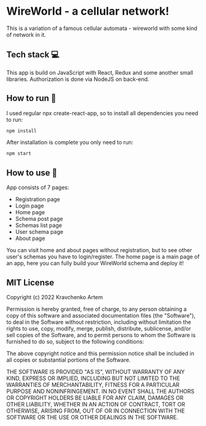 # WireWorld - a cellular network!

This is a variation of a famous cellular automata - wireworld with some kind of network in it.

## Tech stack 💻

This app is build on JavaScript with React, Redux and some another small libraries.
Authorization is done via NodeJS on back-end.

## How to run 🚀

I used regular npx create-react-app, so to install all dependencies you need to run:

```zsh
npm install
```

After installation is complete you only need to run:

```zsh
npm start
```

## How to use 💭

App consists of 7 pages:
- Registration page
- Login page
- Home page
- Schema post page
- Schemas list page
- User schema page
- About page

You can visit home and about pages without registration, but to see other user's schemas you have to login/register.
The home page is a main page of an app, here you can fully build your WireWorld schema and deploy it!

## MIT License

Copyright (c) 2022 Kravchenko Artem

Permission is hereby granted, free of charge, to any person obtaining a copy
of this software and associated documentation files (the "Software"), to deal
in the Software without restriction, including without limitation the rights
to use, copy, modify, merge, publish, distribute, sublicense, and/or sell
copies of the Software, and to permit persons to whom the Software is
furnished to do so, subject to the following conditions:

The above copyright notice and this permission notice shall be included in all
copies or substantial portions of the Software.

THE SOFTWARE IS PROVIDED "AS IS", WITHOUT WARRANTY OF ANY KIND, EXPRESS OR
IMPLIED, INCLUDING BUT NOT LIMITED TO THE WARRANTIES OF MERCHANTABILITY,
FITNESS FOR A PARTICULAR PURPOSE AND NONINFRINGEMENT. IN NO EVENT SHALL THE
AUTHORS OR COPYRIGHT HOLDERS BE LIABLE FOR ANY CLAIM, DAMAGES OR OTHER
LIABILITY, WHETHER IN AN ACTION OF CONTRACT, TORT OR OTHERWISE, ARISING FROM,
OUT OF OR IN CONNECTION WITH THE SOFTWARE OR THE USE OR OTHER DEALINGS IN THE
SOFTWARE.